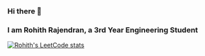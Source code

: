 ### Hi there 👋 
### I am Rohith Rajendran, a 3rd Year Engineering Student 
[![Rohith's LeetCode stats](https://leetcode-stats-six.vercel.app/?username=KnlnKS)](https://github.com/KnlnKS/leetcode-stats)
<!--
**rohithraj02/rohithraj02** is a ✨ _special_ ✨ repository because its `README.md` (this file) appears on your GitHub profile.

Here are some ideas to get you started:

- 🔭 I’m currently working on ...
- 🌱 I’m currently learning ...
- 👯 I’m looking to collaborate on ...
- 🤔 I’m looking for help with ...
- 💬 Ask me about ...rohrokz
- 📫 How to reach me: ...
- 😄 Pronouns: ...
- ⚡ Fun fact: ...
-->
